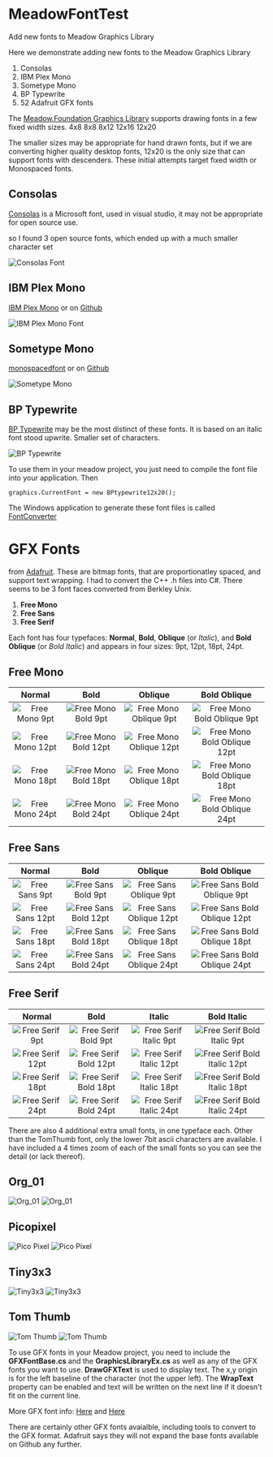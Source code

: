 # MeadowFontTest
Add new fonts to Meadow Graphics Library

Here we demonstrate adding new fonts to the Meadow Graphics Library

1. Consolas 
2. IBM Plex Mono
3. Sometype Mono
4. BP Typewrite
5. 52 Adafruit GFX fonts

The <a href="https://github.com/WildernessLabs/Meadow.Foundation/tree/develop/Source/Meadow.Foundation.Libraries_and_Frameworks/Displays.GraphicsLibrary">Meadow.Foundation Graphics Library</a>
supports drawing fonts in a few fixed width sizes.  4x8 8x8 8x12 12x16 12x20

The smaller sizes may be appropriate for hand drawn fonts, but if we are converting higher quality desktop fonts, 12x20 is the only size that can support fonts with descenders.
These initial attempts target fixed width or Monospaced fonts.

## Consolas
<a href="https://docs.microsoft.com/en-us/typography/font-list/consolas">Consolas</a> is a Microsoft font, used in visual studio, it may not be appropriate for open source use.

so I found 3 open source fonts, which ended up with a much smaller character set

![Consolas Font](ScreenShots/Consolas.png)

## IBM Plex Mono
<a href="https://www.1001fonts.com/ibm-plex-mono-font.html">IBM Plex Mono</a> or on <a href="https://github.com/IBM/plex">Github</a>

![IBM Plex Mono Font](ScreenShots/IBMMonoPlex.png)

## Sometype Mono
<a href="https://monospacedfont.com/">monospacedfont</a> or on <a href="https://github.com/dharmatype/Sometype-Mono">Github</a>

![Sometype Mono](ScreenShots/SometypeMono.png)


## BP Typewrite
<a href="https://www.1001fonts.com/bptypewrite-font.html">BP Typewrite</a> may be the most distinct of these fonts. It is based on an italic font stood upwrite.
Smaller set of characters.

![BP Typewrite](ScreenShots/BPTypewrite.png)

To use them in your meadow project, you just need to compile the font file into your application.
Then 
```
graphics.CurrentFont = new BPtypewrite12x20();
```

The Windows application to generate these font files is called <a href="https://github.com/MarkAlanJones/FontConverter">FontConverter</a>

# GFX Fonts

from <a href="https://github.com/adafruit/Adafruit-GFX-Library">Adafruit</a>. These are bitmap fonts, that are proportionatley spaced, and support text wrapping.
I had to convert the C++ .h files into C#. There seems to be 3 font faces converted from Berkley Unix.

1. **Free Mono**
2. **Free Sans**
3. **Free Serif**

Each font has four typefaces: **Normal**, **Bold**, **Oblique** (or *Italic*), and **Bold Oblique** (or *Bold Italic*) 
and appears in four sizes: 9pt, 12pt, 18pt, 24pt.

## Free Mono

| Normal     |      Bold     |  Oblique  | Bold Oblique   |
|:----------:|:-------------:|:---------:|:--------------:|
|![Free Mono 9pt](ScreenShots/FreeMono9pt.png)   | ![Free Mono Bold 9pt](ScreenShots/FreeMonoBold9pt.png)   |![Free Mono Oblique 9pt](ScreenShots/FreeMonoOblique9pt.png)  |![Free Mono Bold Oblique 9pt](ScreenShots/FreeMonoBoldOblique9pt.png)  |
|![Free Mono 12pt](ScreenShots/FreeMono12pt.png) | ![Free Mono Bold  12pt](ScreenShots/FreeMonoBold12pt.png) |![Free Mono Oblique 12pt](ScreenShots/FreeMonoOblique12pt.png)|![Free Mono Bold Oblique 12pt](ScreenShots/FreeMonoBoldOblique12pt.png)|
|![Free Mono 18pt](ScreenShots/FreeMono18pt.png) | ![Free Mono Bold  18pt](ScreenShots/FreeMonoBold18pt.png) |![Free Mono Oblique 18pt](ScreenShots/FreeMonoOblique18pt.png) |![Free Mono Bold Oblique 18pt](ScreenShots/FreeMonoBoldOblique18pt.png) |
|![Free Mono 24pt](ScreenShots/FreeMono24pt.png) | ![Free Mono Bold  24pt](ScreenShots/FreeMonoBold24pt.png) |![Free Mono Oblique 24pt](ScreenShots/FreeMonoOblique24pt.png)|![Free Mono Bold Oblique 24pt](ScreenShots/FreeMonoBoldOblique24pt.png)|

## Free Sans

| Normal     |      Bold     |  Oblique  | Bold Oblique   |
|:----------:|:-------------:|:---------:|:--------------:|
|![Free Sans 9pt](ScreenShots/FreeSans9pt.png)   | ![Free Sans Bold 9pt](ScreenShots/FreeSansBold9pt.png)   |![Free Sans Oblique 9pt](ScreenShots/FreeSansOblique9pt.png)  |![Free Sans Bold Oblique 9pt](ScreenShots/FreeSansBoldOblique9pt.png)  |
|![Free Sans 12pt](ScreenShots/FreeSans12pt.png) | ![Free Sans Bold  12pt](ScreenShots/FreeSansBold12pt.png) |![Free Sans Oblique 12pt](ScreenShots/FreeSansOblique12pt.png)|![Free Sans Bold Oblique 12pt](ScreenShots/FreeSansBoldOblique12pt.png)|
|![Free Sans 18pt](ScreenShots/FreeSans18pt.png) | ![Free Sans Bold  18pt](ScreenShots/FreeSansBold18pt.png) |![Free Sans Oblique 18pt](ScreenShots/FreeSansOblique18pt.png) |![Free Sans Bold Oblique 18pt](ScreenShots/FreeSansBoldOblique18pt.png) |
|![Free Sans 24pt](ScreenShots/FreeSans24pt.png) | ![Free Sans Bold  24pt](ScreenShots/FreeSansBold24pt.png) |![Free Sans Oblique 24pt](ScreenShots/FreeSansOblique24pt.png)|![Free Sans Bold Oblique 24pt](ScreenShots/FreeSansBoldOblique24pt.png)|

## Free Serif

| Normal     |      Bold     |  Italic   | Bold Italic    | 
|:----------:|:-------------:|:---------:|:--------------:|
|![Free Serif 9pt](ScreenShots/FreeSerif9pt.png)   | ![Free Serif Bold 9pt](ScreenShots/FreeSerifBold9pt.png)   |![Free Serif Italic 9pt](ScreenShots/FreeSerifItalic9pt.png)  |![Free Serif Bold Italic 9pt](ScreenShots/FreeSerifBoldItalic9pt.png)  |
|![Free Serif 12pt](ScreenShots/FreeSerif12pt.png) | ![Free Serif Bold  12pt](ScreenShots/FreeSerifBold12pt.png) |![Free Serif Italic 12pt](ScreenShots/FreeSerifItalic12pt.png)|![Free Serif Bold Italic 12pt](ScreenShots/FreeSerifBoldItalic12pt.png)|
|![Free Serif 18pt](ScreenShots/FreeSerif18pt.png) | ![Free Serif Bold  18pt](ScreenShots/FreeSerifBold18pt.png) |![Free Serif Italic 18pt](ScreenShots/FreeSerifItalic18pt.png) |![Free Serif Bold Italic 18pt](ScreenShots/FreeSerifBoldItalic18pt.png) |
|![Free Serif 24pt](ScreenShots/FreeSerif24pt.png) | ![Free Serif Bold  24pt](ScreenShots/FreeSerifBold24pt.png) |![Free Serif Italic 24pt](ScreenShots/FreeSerifItalic24pt.png)|![Free Serif Bold Italic 24pt](ScreenShots/FreeSerifBolditalic24pt.png)|

There are also 4 additional extra small fonts, in one typeface each. Other than the TomThumb font, only the lower 7bit ascii characters are available.
I have included a 4 times zoom of each of the small fonts so you can see the detail (or lack thereof).

## Org_01
![Org_01](ScreenShots/Org_01.png)
![Org_01](ScreenShots/Org_01-4x.png)

## Picopixel
![Pico Pixel](ScreenShots/Picopixel.png)
![Pico Pixel](ScreenShots/Picopixel-4x.png)

## Tiny3x3
![Tiny3x3](ScreenShots/Tiny3x3a2pt.png)
![Tiny3x3](ScreenShots/Tiny3x3a2pt-4x.png)

## Tom Thumb
![Tom Thumb](ScreenShots/TomThumb.png)
![Tom Thumb](ScreenShots/TomThumb-4x.png)



To use GFX fonts in your Meadow project, you need to include the **GFXFontBase.cs** and the **GraphicsLibraryEx.cs** as well as any of the GFX fonts you want to use.
**DrawGFXText** is used to display text. The x,y origin is for the left baseline of the character (not the upper left). The **WrapText** property can be enabled and text will be written on the next line if it doesn't fit on the current line. 
 

More GFX font info: <a href="https://learn.adafruit.com/adafruit-gfx-graphics-library/using-fonts">Here</a> and 
<a href="https://glenviewsoftware.com/projects/products/adafonteditor/adafruit-gfx-font-format/">Here</a>

There are certainly other GFX fonts avaialble, including tools to convert to the GFX format. Adafruit says they will not expand the base fonts available on Github any further.

